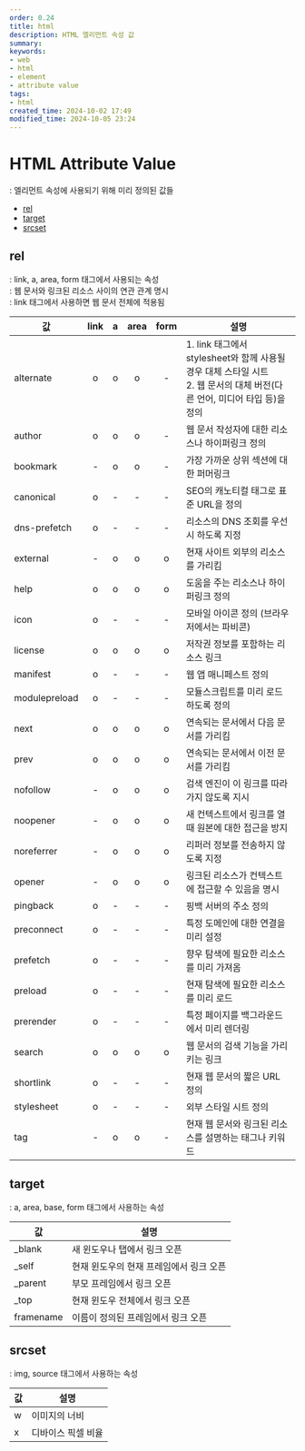 ```yaml
---
order: 0.24
title: html
description: HTML 엘리먼트 속성 값
summary:
keywords:
- web
- html
- element
- attribute value
tags:
- html
created_time: 2024-10-02 17:49
modified_time: 2024-10-05 23:24
---
```


# HTML Attribute Value
: 엘리먼트 속성에 사용되기 위해 미리 정의된 값들  

- [rel](#rel)
- [target](#target)
- [srcset](#srcset)



## rel
: link, a, area, form 태그에서 사용되는 속성  
: 웹 문서와 링크된 리소스 사이의 연관 관계 명시     
: link 태그에서 사용하면 웹 문서 전체에 적용됨      


값 | link | a | area | form | 설명
---|:---:|:---:|:---:|:---:|---
alternate    | o | o | o | - | 1. link 태그에서 stylesheet와 함께 사용될 경우 대체 스타일 시트<br> 2. 웹 문서의 대체 버전(다른 언어, 미디어 타입 등)을 정의
author       | o | o | o | - | 웹 문서 작성자에 대한 리소스나 하이퍼링크 정의
bookmark     | - | o | o | - | 가장 가까운 상위 섹션에 대한 퍼머링크
canonical    | o | - | - | - | SEO의 캐노티컬 태그로 표준 URL을 정의
dns-prefetch | o | - | - | - | 리소스의 DNS 조회를 우선시 하도록 지정  
external     | - | o | o | o | 현재 사이트 외부의 리소스를 가리킴
help         | o | o | o | o | 도움을 주는 리소스나 하이퍼링크 정의  
icon         | o | - | - | - | 모바일 아이콘 정의 (브라우저에서는 파비콘)
license      | o | o | o | o | 저작권 정보를 포함하는 리소스 링크
manifest     | o | - | - | - | 웹 앱 매니페스트 정의
modulepreload| o | - | - | - | 모듈스크립트를 미리 로드하도록 정의  
next         | o | o | o | o | 연속되는 문서에서 다음 문서를 가리킴
prev         | o | o | o | o | 연속되는 문서에서 이전 문서를 가리킴
nofollow     | - | o | o | o | 검색 엔진이 이 링크를 따라가지 않도록 지시
noopener     | - | o | o | o | 새 컨텍스트에서 링크를 열 때 원본에 대한 접근을 방지
noreferrer   | - | o | o | o | 리퍼러 정보를 전송하지 않도록 지정
opener       | - | o | o | o | 링크된 리소스가 컨텍스트에 접근할 수 있음을 명시
pingback     | o | - | - | - | 핑백 서버의 주소 정의  
preconnect   | o | - | - | - | 특정 도메인에 대한 연결을 미리 설정
prefetch     | o | - | - | - | 향우 탐색에 필요한 리소스를 미리 가져옴
preload      | o | - | - | - | 현재 탐색에 필요한 리소스를 미리 로드
prerender    | o | - | - | - | 특정 페이지를 백그라운드에서 미리 렌더링
search       | o | o | o | o | 웹 문서의 검색 기능을 가리키는 링크
shortlink    | o | - | - | - | 현재 웹 문서의 짧은 URL 정의
stylesheet   | o | - | - | - | 외부 스타일 시트 정의  
tag          | - | o | o | - | 현재 웹 문서와 링크된 리소스를 설명하는 태그나 키워드



## target
: a, area, base, form 태그에서 사용하는 속성   

값 | 설명
---|---
\_blank    | 새 윈도우나 탭에서 링크 오픈
\_self     | 현재 윈도우의 현재 프레임에서 링크 오픈
\_parent   | 부모 프레임에서 링크 오픈
\_top      | 현재 윈도우 전체에서 링크 오픈  
framename  | 이름이 정의된 프레임에서 링크 오픈



## srcset
: img, source 태그에서 사용하는 속성

값 | 설명
---|---
w | 이미지의 너비
x | 디바이스 픽셀 비율